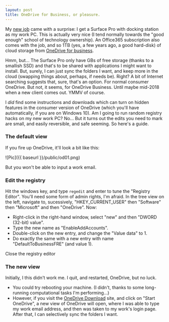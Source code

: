 ```yaml
---
layout: post
title: OneDrive for Business, or pleasure.
---
```


My [new job](https://www.uclan.ac.uk) came with a surprise: I get a Surface Pro with docking station as my work PC.  This is actually very nice (I tend normally towards the "good enough" school of technology ownership).  An Office365 subscription also comes with the job, and so 1TB (yes, a few years ago, a good hard-disk) of cloud storage from [OneDrive for business](https://products.office.com/en-gb/onedrive-for-business/online-cloud-storage).

Hmm, but... The Surface Pro only have GBs of free storage (thanks to a smallish SSD) and that's to be shared with applications I might want to install.  But, surely, I can just sync the folders I want, and keep more in the cloud (swapping things about, perhaps, if needs be).  Right?  A bit of Internet searching suggests that, sure, that's an option.  For normal consumer OneDrive.  But not, it seems, for OneDrive Business.  Until maybe mid-2018 when a new client comes out.  YMMV of course.

<!--more-->

I _did_ find some instructions and downloads which can turn on hidden features in the consumer version of OneDrive (which you'll have automatically, if you are on Windows 10).  Am I going to run random registry hacks on my new work PC?  No...  But it turns out the edits you need to mark are small, and easily reversible, and safe seeming.  So here's a guide.

### The default view

If you fire up OneDrive, it'll look a bit like this:

![Pic]({{ baseurl }}/public/od01.png)

But you won't be able to input a work email.

### Edit the registry

Hit the windows key, and type `regedit` and enter to tune the "Registry Editor".  You'll need some form of admin rights, I'm afraid.  In the tree view on the left, navigate to, sucessively, "HKEY_CURRENT_USER" then "Software" then "Microsoft" and then "OneDrive".  Now:

- Right-click in the right-hand window, select "new" and then "DWORD (32-bit) value".
- Type the new name as "EnableAddAccounts".
- Double-click on the new entry, and change the "Value data" to 1.
- Do exactly the same with a new entry with name "DefaultToBusinessFRE" (and value 1).

Close the registry editor

### The new view

Initially, I this didn't work me.  I quit, and restarted, OneDrive, but no luck.

- You could try rebooting your machine.  (I didn't, thanks to some long-running computational tasks I'm performing...)
- However, if you visit the [OneDrive Download](https://onedrive.live.com/about/en-GB/download/) site, and click on "Start OneDrive", a new view of OneDrive will open, where I was able to type my work email address, and then was taken to my work's login page.  After that, I can selectively sync the folders I want.
